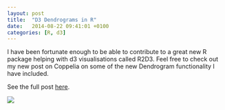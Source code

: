 ```yaml
---
layout: post
title:  "D3 Dendrograms in R"
date:   2014-08-22 09:41:01 +0100
categories: [R, d3]
---
```

I have been fortunate enough to be able to contribute to a great new R package helping with d3 visualisations called R2D3. Feel free to check out my new post on Coppelia on some of the new Dendrogram functionality I have included.

See the full post [here](http://www.coppelia.io/dendrograms-in-r2d3/).

<img src="{{ site.url }}/img/posts/d3-dendrograms.jpg">